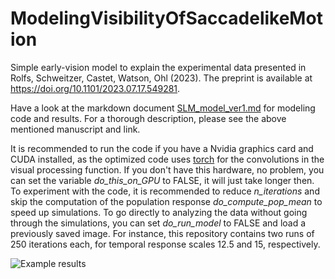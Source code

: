 # ModelingVisibilityOfSaccadelikeMotion

Simple early-vision model to explain the experimental data presented in Rolfs, Schweitzer, Castet, Watson, Ohl (2023). The preprint is available at https://doi.org/10.1101/2023.07.17.549281. 

Have a look at the markdown document [SLM_model_ver1.md](../main/SLM_model_ver1.md) for modeling code and results. For a thorough description, please see the above mentioned manuscript and link. 

It is recommended to run the code if you have a Nvidia graphics card and CUDA installed, as the optimized code uses [torch](https://torch.mlverse.org/) for the convolutions in the visual processing function. 
If you don't have this hardware, no problem, you can set the variable *do_this_on_GPU* to FALSE, it will just take longer then. To experiment with the code, it is recommended to reduce *n_iterations* and skip the computation of the population response *do_compute_pop_mean* to speed up simulations. 
To go directly to analyzing the data without going through the simulations, you can set *do_run_model* to FALSE and load a  previously saved image. For instance, this repository contains two runs of 250 iterations each, for temporal response scales 12.5 and 15, respectively. 

![Example results](../main/SLM_model_ver1_files/figure-gfm/unnamed-chunk-20-1.svg)
